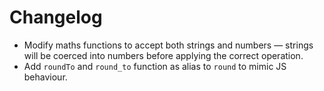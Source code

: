 # Changelog

- Modify maths functions to accept both strings and numbers — strings will be coerced into numbers before applying the correct operation.
- Add `roundTo` and `round_to` function as alias to `round` to mimic JS behaviour.
